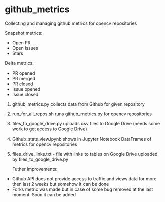 # github_metrics
Collecting and managing github metrics for opencv repositories

Snapshot metrics:
- Open PR
- Open Issues
- Stars

Delta metrics:
- PR opened
- PR merged
- PR closed
- Issue opened
- Issue closed

1. github_metrics.py collects data from Github for given repository
2. run_for_all_repos.sh runs github_metrics.py for opencv repositories
3. files_to_google_drive.py uploads csv files to Google Drive 
   (needs some work to get access to Google Drive)
4. Github_stats_view.ipynb shows in Jupyter Notebook DataFrames of metrics 
   for opencv repositories
5. files_drive_links.txt  - file with links to tables on Google Drive 
   uploaded by files_to_google_drive.py
   
   Futher improvements:
 - Github API does not provide access to traffic and views data for more then last 2 weeks
     but somehow it can be done
 - Forks metric was made but in case of some bug removed at the last moment.
   Soon it can be added
